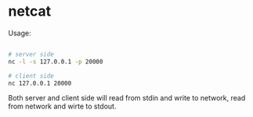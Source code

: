 # netcat

Usage:

```bash

# server side
nc -l -s 127.0.0.1 -p 20000

# client side
nc 127.0.0.1 20000
```

Both server and client side will read from stdin and write to network, read from network and wirte to stdout.